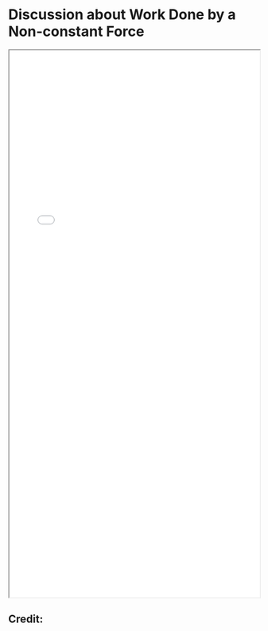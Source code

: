 # Discussion about Work Done by a Non-constant Force


<!--more-->

<iframe src="/pdf/WorkDone_NonconstantForce.pdf" height="1100px" width="100%"></iframe>



## Credit:

